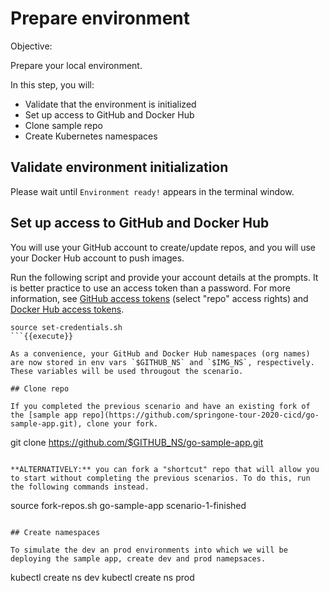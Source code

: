 # Prepare environment

Objective:

Prepare your local environment.

In this step, you will:
- Validate that the environment is initialized
- Set up access to GitHub and Docker Hub
- Clone sample repo
- Create Kubernetes namespaces

## Validate environment initialization

Please wait until `Environment ready!` appears in the terminal window.

## Set up access to GitHub and Docker Hub

You will use your GitHub account to create/update repos, and you will use your Docker Hub account to push images.

Run the following script and provide your account details at the prompts. It is better practice to use an access token than a password. For more information, see [GitHub access tokens](https://help.github.com/en/github/authenticating-to-github/creating-a-personal-access-token-for-the-command-line) (select "repo" access rights) and [Docker Hub access tokens](https://docs.docker.com/docker-hub/access-tokens).

```
source set-credentials.sh
```{{execute}}

As a convenience, your GitHub and Docker Hub namespaces (org names) are now stored in env vars `$GITHUB_NS` and `$IMG_NS`, respectively. These variables will be used througout the scenario.

## Clone repo

If you completed the previous scenario and have an existing fork of the [sample app repo](https://github.com/springone-tour-2020-cicd/go-sample-app.git), clone your fork.

```
git clone https://github.com/$GITHUB_NS/go-sample-app.git
```{{execute}}

**ALTERNATIVELY:** you can fork a "shortcut" repo that will allow you to start without completing the previous scenarios. To do this, run the following commands instead.

```
source fork-repos.sh go-sample-app scenario-1-finished
```{{execute}}

## Create namespaces

To simulate the dev an prod environments into which we will be deploying the sample app, create dev and prod namepsaces.

```
kubectl create ns dev
kubectl create ns prod
```{{execute}}
